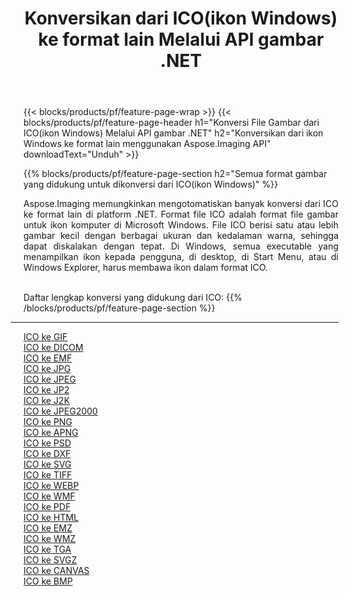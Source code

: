 ﻿---
title: Konversikan dari ICO(ikon Windows) ke format lain Melalui API gambar .NET 
weight: 3920
url: /id/net/conversion/from/ico 
lang: id
langdirlevel: 2
locales: zh-hans,ja,it,ru,de,es,fr,nl,id,lt,pl,pt,vi,tr,ko,zh-hant,ar,hi,th,sv,cs,uk,he
description: Menggunakan Aspose.Imaging Anda dapat dengan mudah mengonversi dari ICO(ikon Windows) ke format lain
---

{{< blocks/products/pf/feature-page-wrap >}}
{{< blocks/products/pf/feature-page-header h1="Konversi File Gambar dari ICO(ikon Windows) Melalui API gambar .NET" h2="Konversikan dari ikon Windows ke format lain menggunakan Aspose.Imaging API" downloadText="Unduh" >}}


{{% blocks/products/pf/feature-page-section  h2="Semua format gambar yang didukung untuk dikonversi dari ICO(ikon Windows)" %}}
<p align=justify>Aspose.Imaging memungkinkan mengotomatiskan banyak konversi dari ICO ke format lain di platform .NET. Format file ICO adalah format file gambar untuk ikon komputer di Microsoft Windows. File ICO berisi satu atau lebih gambar kecil dengan berbagai ukuran dan kedalaman warna, sehingga dapat diskalakan dengan tepat. Di Windows, semua executable yang menampilkan ikon kepada pengguna, di desktop, di Start Menu, atau di Windows Explorer, harus membawa ikon dalam format ICO.</p>
<br/>
Daftar lengkap konversi yang didukung dari ICO:
{{% /blocks/products/pf/feature-page-section %}}
<div class="container-fluid productfamilypage bg-gray">
    <div class="convertypes bg-gray agp-content section">
        <div class="container">
		<hr style="margin-left:-20px;"/>
		<div class="row other-converters">
		    <div class='col-md-2 other-converter remove-lp remove-rp'><a href="/imaging/id/net/conversion/ico-to-gif" >ICO ke GIF</a></div><div class='col-md-2 other-converter remove-lp remove-rp'><a href="/imaging/id/net/conversion/ico-to-dicom" >ICO ke DICOM</a></div><div class='col-md-2 other-converter remove-lp remove-rp'><a href="/imaging/id/net/conversion/ico-to-emf" >ICO ke EMF</a></div><div class='col-md-2 other-converter remove-lp remove-rp'><a href="/imaging/id/net/conversion/ico-to-jpg" >ICO ke JPG</a></div><div class='col-md-2 other-converter remove-lp remove-rp'><a href="/imaging/id/net/conversion/ico-to-jpeg" >ICO ke JPEG</a></div><div class='col-md-2 other-converter remove-lp remove-rp'><a href="/imaging/id/net/conversion/ico-to-jp2" >ICO ke JP2</a></div><div class='col-md-2 other-converter remove-lp remove-rp'><a href="/imaging/id/net/conversion/ico-to-j2k" >ICO ke J2K</a></div><div class='col-md-2 other-converter remove-lp remove-rp'><a href="/imaging/id/net/conversion/ico-to-jpeg2000" >ICO ke JPEG2000</a></div><div class='col-md-2 other-converter remove-lp remove-rp'><a href="/imaging/id/net/conversion/ico-to-png" >ICO ke PNG</a></div><div class='col-md-2 other-converter remove-lp remove-rp'><a href="/imaging/id/net/conversion/ico-to-apng" >ICO ke APNG</a></div><div class='col-md-2 other-converter remove-lp remove-rp'><a href="/imaging/id/net/conversion/ico-to-psd" >ICO ke PSD</a></div><div class='col-md-2 other-converter remove-lp remove-rp'><a href="/imaging/id/net/conversion/ico-to-dxf" >ICO ke DXF</a></div><div class='col-md-2 other-converter remove-lp remove-rp'><a href="/imaging/id/net/conversion/ico-to-svg" >ICO ke SVG</a></div><div class='col-md-2 other-converter remove-lp remove-rp'><a href="/imaging/id/net/conversion/ico-to-tiff" >ICO ke TIFF</a></div><div class='col-md-2 other-converter remove-lp remove-rp'><a href="/imaging/id/net/conversion/ico-to-webp" >ICO ke WEBP</a></div><div class='col-md-2 other-converter remove-lp remove-rp'><a href="/imaging/id/net/conversion/ico-to-wmf" >ICO ke WMF</a></div><div class='col-md-2 other-converter remove-lp remove-rp'><a href="/imaging/id/net/conversion/ico-to-pdf" >ICO ke PDF</a></div><div class='col-md-2 other-converter remove-lp remove-rp'><a href="/imaging/id/net/conversion/ico-to-html" >ICO ke HTML</a></div><div class='col-md-2 other-converter remove-lp remove-rp'><a href="/imaging/id/net/conversion/ico-to-emz" >ICO ke EMZ</a></div><div class='col-md-2 other-converter remove-lp remove-rp'><a href="/imaging/id/net/conversion/ico-to-wmz" >ICO ke WMZ</a></div><div class='col-md-2 other-converter remove-lp remove-rp'><a href="/imaging/id/net/conversion/ico-to-tga" >ICO ke TGA</a></div><div class='col-md-2 other-converter remove-lp remove-rp'><a href="/imaging/id/net/conversion/ico-to-svgz" >ICO ke SVGZ</a></div><div class='col-md-2 other-converter remove-lp remove-rp'><a href="/imaging/id/net/conversion/ico-to-canvas" >ICO ke CANVAS</a></div><div class='col-md-2 other-converter remove-lp remove-rp'><a href="/imaging/id/net/conversion/ico-to-bmp" >ICO ke BMP</a></div>
                </div>
        </div>
    </div>
</div>
<br/>

